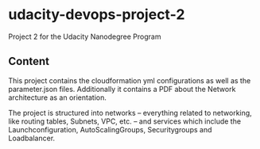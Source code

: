 # udacity-devops-project-2

Project 2 for the Udacity Nanodegree Program


## Content


This project contains the cloudformation yml configurations as well as the parameter.json files.
Additionally it contains a PDF about the Network architecture as an orientation.

The project is structured into networks – everything related to networking, like routing tables, Subnets, VPC, etc. – and services which include the Launchconfiguration, AutoScalingGroups, Securitygroups and Loadbalancer.
